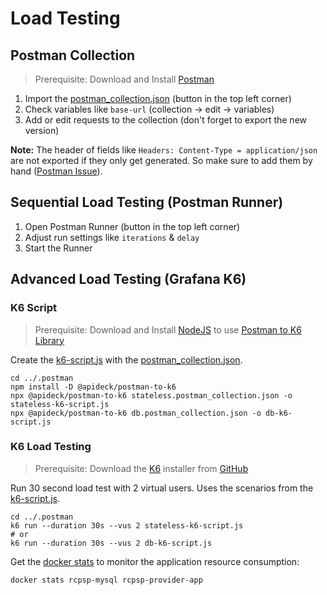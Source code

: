 # Load Testing

## Postman Collection

> Prerequisite: Download and Install [Postman](https://www.postman.com/downloads/)

1. Import the [postman_collection.json](../.postman)
   (button in the top left corner)
2. Check variables like `base-url` (collection -> edit -> variables)
3. Add or edit requests to the collection (don't forget to export the new version)

__Note:__ The header of fields like `Headers: Content-Type = application/json` are not exported if they only get
generated. So make sure to add them by
hand ([Postman Issue](https://github.com/postmanlabs/postman-app-support/issues/8911)).

## Sequential Load Testing (Postman Runner)

1. Open Postman Runner (button in the top left corner)
2. Adjust run settings like `iterations` & `delay`
3. Start the Runner

## Advanced Load Testing (Grafana K6)

### K6 Script

> Prerequisite: Download and Install [NodeJS](https://nodejs.org/en/download/) to
> use [Postman to K6 Library](https://github.com/apideck-libraries/postman-to-k6)

Create the [k6-script.js](../.postman) with
the [postman_collection.json](../.postman).

```shell
cd ../.postman
npm install -D @apideck/postman-to-k6
npx @apideck/postman-to-k6 stateless.postman_collection.json -o stateless-k6-script.js
npx @apideck/postman-to-k6 db.postman_collection.json -o db-k6-script.js
```

### K6 Load Testing

> Prerequisite: Download the [K6](https://k6.io/docs/get-started/installation/) installer
> from [GitHub](https://github.com/grafana/k6/releases)

Run 30 second load test with 2 virtual users. Uses the scenarios from the [k6-script.js](../.postman).

```shell
cd ../.postman
k6 run --duration 30s --vus 2 stateless-k6-script.js
# or
k6 run --duration 30s --vus 2 db-k6-script.js
```

Get the [docker stats](https://docs.docker.com/engine/reference/commandline/stats/) to monitor the application resource
consumption:

```shell
docker stats rcpsp-mysql rcpsp-provider-app
```


